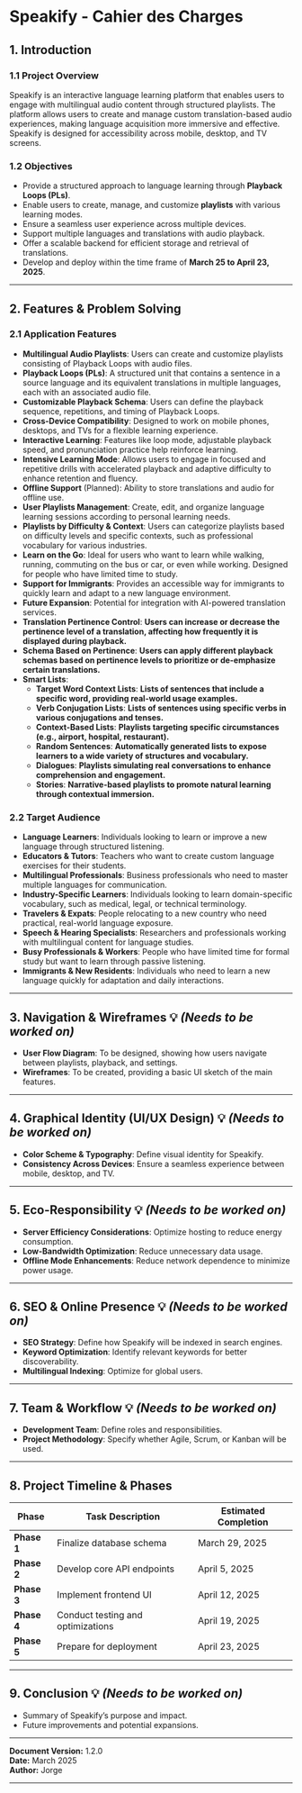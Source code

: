 
# Speakify - Cahier des Charges

## 1. Introduction
### 1.1 Project Overview
Speakify is an interactive language learning platform that enables users to engage with multilingual audio content through structured playlists. The platform allows users to create and manage custom translation-based audio experiences, making language acquisition more immersive and effective. Speakify is designed for accessibility across mobile, desktop, and TV screens.

### 1.2 Objectives
- Provide a structured approach to language learning through **Playback Loops (PLs)**.
- Enable users to create, manage, and customize **playlists** with various learning modes.
- Ensure a seamless user experience across multiple devices.
- Support multiple languages and translations with audio playback.
- Offer a scalable backend for efficient storage and retrieval of translations.
- Develop and deploy within the time frame of **March 25 to April 23, 2025**.

---

## 2. Features & Problem Solving
### **2.1 Application Features**  
- **Multilingual Audio Playlists**: Users can create and customize playlists consisting of Playback Loops with audio files.  
- **Playback Loops (PLs)**: A structured unit that contains a sentence in a source language and its equivalent translations in multiple languages, each with an associated audio file.  
- **Customizable Playback Schema**: Users can define the playback sequence, repetitions, and timing of Playback Loops.  
- **Cross-Device Compatibility**: Designed to work on mobile phones, desktops, and TVs for a flexible learning experience.  
- **Interactive Learning**: Features like loop mode, adjustable playback speed, and pronunciation practice help reinforce learning.  
- **Intensive Learning Mode**: Allows users to engage in focused and repetitive drills with accelerated playback and adaptive difficulty to enhance retention and fluency.  
- **Offline Support** (Planned): Ability to store translations and audio for offline use.  
- **User Playlists Management**: Create, edit, and organize language learning sessions according to personal learning needs.  
- **Playlists by Difficulty & Context**: Users can categorize playlists based on difficulty levels and specific contexts, such as professional vocabulary for various industries.  
- **Learn on the Go**: Ideal for users who want to learn while walking, running, commuting on the bus or car, or even while working. Designed for people who have limited time to study.  
- **Support for Immigrants**: Provides an accessible way for immigrants to quickly learn and adapt to a new language environment.  
- **Future Expansion**: Potential for integration with AI-powered translation services.  
- **Translation Pertinence Control**: **Users can increase or decrease the pertinence level of a translation, affecting how frequently it is displayed during playback.**  
- **Schema Based on Pertinence**: **Users can apply different playback schemas based on pertinence levels to prioritize or de-emphasize certain translations.**  
- **Smart Lists**:  
  - **Target Word Context Lists**: **Lists of sentences that include a specific word, providing real-world usage examples.**  
  - **Verb Conjugation Lists**: **Lists of sentences using specific verbs in various conjugations and tenses.**  
  - **Context-Based Lists**: **Playlists targeting specific circumstances (e.g., airport, hospital, restaurant).**  
  - **Random Sentences**: **Automatically generated lists to expose learners to a wide variety of structures and vocabulary.**  
  - **Dialogues**: **Playlists simulating real conversations to enhance comprehension and engagement.**  
  - **Stories**: **Narrative-based playlists to promote natural learning through contextual immersion.**

### 2.2 Target Audience
- **Language Learners**: Individuals looking to learn or improve a new language through structured listening.
- **Educators & Tutors**: Teachers who want to create custom language exercises for their students.
- **Multilingual Professionals**: Business professionals who need to master multiple languages for communication.
- **Industry-Specific Learners**: Individuals looking to learn domain-specific vocabulary, such as medical, legal, or technical terminology.
- **Travelers & Expats**: People relocating to a new country who need practical, real-world language exposure.
- **Speech & Hearing Specialists**: Researchers and professionals working with multilingual content for language studies.
- **Busy Professionals & Workers**: People who have limited time for formal study but want to learn through passive listening.
- **Immigrants & New Residents**: Individuals who need to learn a new language quickly for adaptation and daily interactions.

---

## 3. Navigation & Wireframes 💡 *(Needs to be worked on)*  
- **User Flow Diagram**: To be designed, showing how users navigate between playlists, playback, and settings.  
- **Wireframes**: To be created, providing a basic UI sketch of the main features.  

---

## 4. Graphical Identity (UI/UX Design) 💡 *(Needs to be worked on)*  
- **Color Scheme & Typography**: Define visual identity for Speakify.  
- **Consistency Across Devices**: Ensure a seamless experience between mobile, desktop, and TV.  

---

## 5. Eco-Responsibility 💡 *(Needs to be worked on)*  
- **Server Efficiency Considerations**: Optimize hosting to reduce energy consumption.  
- **Low-Bandwidth Optimization**: Reduce unnecessary data usage.  
- **Offline Mode Enhancements**: Reduce network dependence to minimize power usage.  

---

## 6. SEO & Online Presence 💡 *(Needs to be worked on)*  
- **SEO Strategy**: Define how Speakify will be indexed in search engines.  
- **Keyword Optimization**: Identify relevant keywords for better discoverability.  
- **Multilingual Indexing**: Optimize for global users.  

---

## 7. Team & Workflow 💡 *(Needs to be worked on)*  
- **Development Team**: Define roles and responsibilities.  
- **Project Methodology**: Specify whether Agile, Scrum, or Kanban will be used.  

---

## 8. Project Timeline & Phases  
| Phase            | Task Description                         | Estimated Completion |
|------------------|------------------------------------------|----------------------|
| **Phase 1**       | Finalize database schema                 | March 29, 2025       |
| **Phase 2**       | Develop core API endpoints               | April 5, 2025        |
| **Phase 3**       | Implement frontend UI                    | April 12, 2025       |
| **Phase 4**       | Conduct testing and optimizations        | April 19, 2025       |
| **Phase 5**       | Prepare for deployment                   | April 23, 2025       |

---

## 9. Conclusion 💡 *(Needs to be worked on)*  
- Summary of Speakify’s purpose and impact.  
- Future improvements and potential expansions.  

---

**Document Version:** 1.2.0  
**Date:** March 2025  
**Author:** Jorge

---

